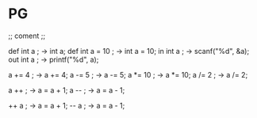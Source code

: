 # PG

;; coment ;;

def int a ;         -> int a;
def int a = 10 ;    -> int a = 10;
in int a ;          -> scanf("%d", &a);
out int a ;         -> printf("%d", a);

a += 4 ;            -> a += 4;
a -= 5 ;            -> a -= 5;
a *= 10 ;           -> a *= 10;
a /= 2 ;            -> a /= 2;

a ++ ;              -> a = a + 1;
a -- ;              -> a = a - 1;

++ a ;              -> a = a + 1;
-- a ;              -> a = a - 1;



    

    
